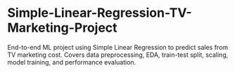 # Simple-Linear-Regression-TV-Marketing-Project
End-to-end ML project using Simple Linear Regression to predict sales from TV marketing cost. Covers data preprocessing, EDA, train-test split, scaling, model training, and performance evaluation.
